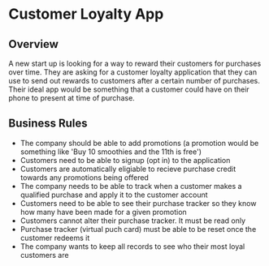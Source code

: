# Customer Loyalty App

## Overview

A new start up is looking for a way to reward their customers for purchases over time. They are asking for a customer loyalty application that they can use to send out rewards to customers after a certain number of purchases. Their ideal app would be something that a customer could have on their phone to present at time of purchase.

## Business Rules

- The company should be able to add promotions (a promotion would be something like 'Buy 10 smoothies and the 11th is free')
- Customers need to be able to signup (opt in) to the application
- Customers are automatically eligiable to recieve purchase credit towards any promotions being offered
- The company needs to be able to track when a customer makes a qualified purchase and apply it to the customer account
- Customers need to be able to see their purchase tracker so they know how many have been made for a given promotion
- Customers cannot alter their purchase tracker. It must be read only
- Purchase tracker (virtual puch card) must be able to be reset once the customer redeems it
- The company wants to keep all records to see who their most loyal customers are
